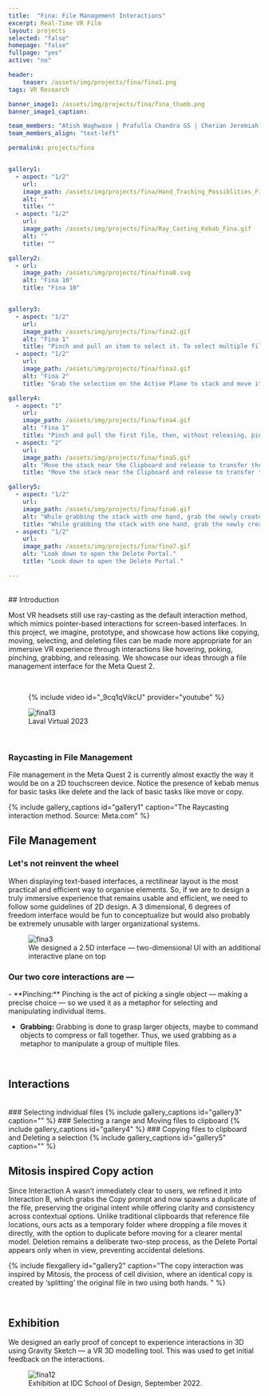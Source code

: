 ```yaml
---
title:  "Fina: File Management Interactions"
excerpt: Real-Time VR Film
layout: projects
selected: "false"
homepage: "false"
fullpage: "yes"
active: "no"

header:
    teaser: /assets/img/projects/fina/fina1.png
tags: VR Research

banner_image1: /assets/img/projects/fina/fina_thumb.png
banner_image1_caption:

team_members: "Atish Waghwase | Prafulla Chandra GS | Cherian Jeremiah Iype | Apoorv Anurag"
team_members_align: "text-left"

permalink: projects/fina


gallery1:
  - aspect: "1/2"
    url: 
    image_path: /assets/img/projects/fina/Hand_Tracking_Possiblities_Fina.gif
    alt: ""
    title: ""
  - aspect: "1/2"
    url:
    image_path: /assets/img/projects/fina/Ray_Casting_Kebab_Fina.gif
    alt: ""
    title: ""

gallery2:
  - url: 
    image_path: /assets/img/projects/fina/fina8.svg
    alt: "Fina 10"
    title: "Fina 10"


gallery3:
  - aspect: "1/2"
    url: 
    image_path: /assets/img/projects/fina/fina2.gif
    alt: "Fina 1"
    title: "Pinch and pull an item to select it. To select multiple files."
  - aspect: "1/2"
    url:
    image_path: /assets/img/projects/fina/fina3.gif
    alt: "Fina 2"
    title: "Grab the selection on the Active Plane to stack and move it anywhere."  

gallery4:
  - aspect: "1"
    url: 
    image_path: /assets/img/projects/fina/fina4.gif
    alt: "Fina 1"
    title: "Pinch and pull the first file, then, without releasing, pinch and pull the last to select all files in between."
  - aspect: "2"
    url:
    image_path: /assets/img/projects/fina/fina5.gif
    alt: "Move the stack near the Clipboard and release to transfer the files. They’ll be removed from the parent folder."
    title: "Move the stack near the Clipboard and release to transfer the files. They’ll be removed from the parent folder." 

gallery5:
  - aspect: "1/2"
    url: 
    image_path: /assets/img/projects/fina/fina6.gif
    alt: "While grabbing the stack with one hand, grab the newly created Duplicate prompt with the other hand to create a copy of the stack."
    title: "While grabbing the stack with one hand, grab the newly created Duplicate prompt with the other hand to create a copy of the stack."
  - aspect: "1/2"
    url:
    image_path: /assets/img/projects/fina/fina7.gif
    alt: "Look down to open the Delete Portal."
    title: "Look down to open the Delete Portal."

---
```

<br>
## Introduction

Most VR headsets still use ray-casting as the default interaction method, which mimics pointer-based interactions for screen-based interfaces. In this project, we imagine, prototype, and showcase how actions like copying, moving, selecting, and deleting files can be made more appropriate for an immersive VR experience through interactions like hovering, poking, pinching, grabbing, and releasing. We showcase our ideas through a file management interface for the Meta Quest 2.

<br>
<figure class="align-center" style="width:100%;">
  {% include video id="_9cq1qVikcU" provider="youtube" %}
</figure> 

<figure class="align-center" style="width:100%;">
  <img src="{{ site.url }}{{ site.baseurl }}/assets/img/projects/fina/fina11.jpg" alt="fina13">
  <figcaption>Laval Virtual 2023
 </figcaption>
</figure>
<br>



### Raycasting in File Management

File management in the Meta Quest 2 is currently almost exactly the way it would be on a 2D touchscreen device. Notice the presence of kebab menus for basic tasks like delete and the lack of basic tasks like move or copy.

{% include gallery_captions id="gallery1" caption="The Raycasting interaction method. Source: Meta.com" %}


## File Management

### Let's not reinvent the wheel

When displaying text-based interfaces, a rectilinear layout is the most practical and efficient way to organise elements. So, if we are to design a truly immersive experience that remains usable and efficient, we need to follow some guidelines of 2D design. A 3 dimensional, 6 degrees of freedom interface would be fun to conceptualize but would also probably be extremely unusable with larger organizational systems.

<figure class="align-center" style="width:100%;">
  <img src="{{ site.url }}{{ site.baseurl }}/assets/img/projects/fina/fina1.png" alt="fina3">
  <figcaption>We designed a 2.5D interface — two-dimensional UI with an additional interactive plane on top</figcaption>
</figure>

### Our two core interactions are —

<div class="ulist" markdown="1">
- **Pinching:** Pinching is the act of picking a single object — making a precise choice — so we used it as a metaphor for selecting and manipulating individual items.

- **Grabbing:** Grabbing is done to grasp larger objects, maybe to command objects to compress or fall together. Thus, we used grabbing as a metaphor to manipulate a group of multiple files.
</div>

<br>

## Interactions
<br>
### Selecting individual files
{% include gallery_captions id="gallery3" caption="" %}
### Selecting a range and Moving files to clipboard
{% include gallery_captions id="gallery4" %}
### Copying files to clipboard and Deleting a selection
{% include gallery_captions id="gallery5" caption="" %}

## Mitosis inspired Copy action

Since Interaction A wasn’t immediately clear to users, we refined it into Interaction B, which grabs the Copy prompt and now spawns a duplicate of the file, preserving the original intent while offering clarity and consistency across contextual options. Unlike traditional clipboards that reference file locations, ours acts as a temporary folder where dropping a file moves it directly, with the option to duplicate before moving for a clearer mental model. Deletion remains a deliberate two-step process, as the Delete Portal appears only when in view, preventing accidental deletions.

{% include flexgallery id="gallery2" caption="The copy interaction was inspired by Mitosis, the process of cell division, where an identical copy is created by ‘splitting’ the original file in two using both hands.
" %}

<br>

## Exhibition

We designed an early proof of concept to experience interactions in 3D using Gravity Sketch — a VR 3D modelling tool. This was used to get initial feedback on the interactions.

<figure class="align-center" style="width:100%;">
  <img src="{{ site.url }}{{ site.baseurl }}/assets/img/projects/fina/fina10.gif" alt="fina12">
  <figcaption>Exhibition at IDC School of Design, September 2022.</figcaption>
</figure>







